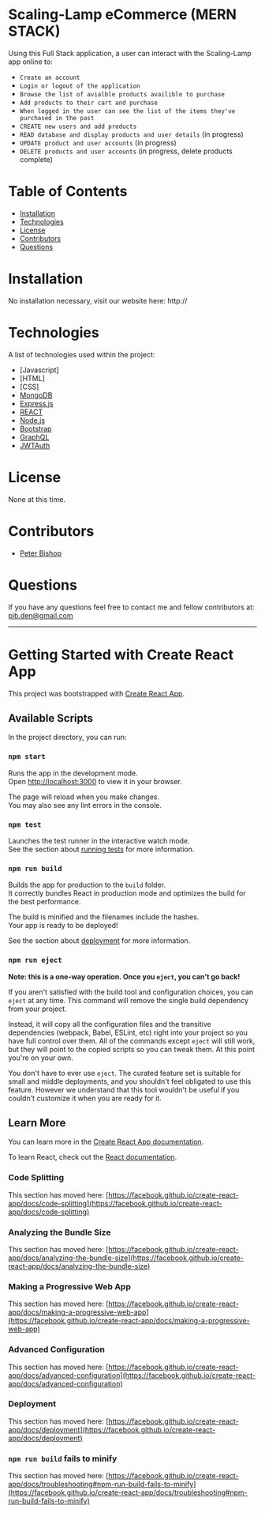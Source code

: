 # Scaling-Lamp eCommerce (MERN STACK)

Using this Full Stack application, a user can interact with the Scaling-Lamp app online to:

- `Create an account`
- `Login or logout of the application`
- `Browse the list of avialble products availible to purchase`
- `Add products to their cart and purchase`
- `When logged in the user can see the list of the items they've purchased in the past`
- `CREATE new users and add products`
- `READ database and display products and user details` (in progress)
- `UPDATE product and user accounts` (in progress)
- `DELETE products and user accounts` (in progress, delete products complete)

# Table of Contents

- [Installation](#installation)
- [Technologies](#technologies)
- [License](#license)
- [Contributors](#contributors)
- [Questions](#questions)

# Installation

No installation necessary, visit our website here: http://

# Technologies

A list of technologies used within the project:

- [Javascript]
- [HTML]
- [CSS]
- [MongoDB](https://www.mongodb.com/)
- [Express.js](https://expressjs.com/)
- [REACT](https://reactjs.org/)
- [Node.js](https://nodejs.org/en/)
- [Bootstrap](https://getbootstrap.com/)
- [GraphQL](https://graphql.org/)
- [JWTAuth](https://jwt.io)

# License

None at this time.

# Contributors

- [Peter Bishop](https://github.com/pierre81385)

# Questions

If you have any questions feel free to contact me and fellow contributors at:
pjb.den@gmail.com

---

# Getting Started with Create React App

This project was bootstrapped with [Create React App](https://github.com/facebook/create-react-app).

## Available Scripts

In the project directory, you can run:

### `npm start`

Runs the app in the development mode.\
Open [http://localhost:3000](http://localhost:3000) to view it in your browser.

The page will reload when you make changes.\
You may also see any lint errors in the console.

### `npm test`

Launches the test runner in the interactive watch mode.\
See the section about [running tests](https://facebook.github.io/create-react-app/docs/running-tests) for more information.

### `npm run build`

Builds the app for production to the `build` folder.\
It correctly bundles React in production mode and optimizes the build for the best performance.

The build is minified and the filenames include the hashes.\
Your app is ready to be deployed!

See the section about [deployment](https://facebook.github.io/create-react-app/docs/deployment) for more information.

### `npm run eject`

**Note: this is a one-way operation. Once you `eject`, you can't go back!**

If you aren't satisfied with the build tool and configuration choices, you can `eject` at any time. This command will remove the single build dependency from your project.

Instead, it will copy all the configuration files and the transitive dependencies (webpack, Babel, ESLint, etc) right into your project so you have full control over them. All of the commands except `eject` will still work, but they will point to the copied scripts so you can tweak them. At this point you're on your own.

You don't have to ever use `eject`. The curated feature set is suitable for small and middle deployments, and you shouldn't feel obligated to use this feature. However we understand that this tool wouldn't be useful if you couldn't customize it when you are ready for it.

## Learn More

You can learn more in the [Create React App documentation](https://facebook.github.io/create-react-app/docs/getting-started).

To learn React, check out the [React documentation](https://reactjs.org/).

### Code Splitting

This section has moved here: [https://facebook.github.io/create-react-app/docs/code-splitting](https://facebook.github.io/create-react-app/docs/code-splitting)

### Analyzing the Bundle Size

This section has moved here: [https://facebook.github.io/create-react-app/docs/analyzing-the-bundle-size](https://facebook.github.io/create-react-app/docs/analyzing-the-bundle-size)

### Making a Progressive Web App

This section has moved here: [https://facebook.github.io/create-react-app/docs/making-a-progressive-web-app](https://facebook.github.io/create-react-app/docs/making-a-progressive-web-app)

### Advanced Configuration

This section has moved here: [https://facebook.github.io/create-react-app/docs/advanced-configuration](https://facebook.github.io/create-react-app/docs/advanced-configuration)

### Deployment

This section has moved here: [https://facebook.github.io/create-react-app/docs/deployment](https://facebook.github.io/create-react-app/docs/deployment)

### `npm run build` fails to minify

This section has moved here: [https://facebook.github.io/create-react-app/docs/troubleshooting#npm-run-build-fails-to-minify](https://facebook.github.io/create-react-app/docs/troubleshooting#npm-run-build-fails-to-minify)
